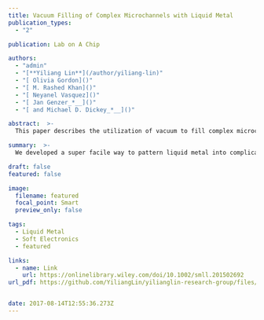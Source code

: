 ```yaml
---
title: Vacuum Filling of Complex Microchannels with Liquid Metal
publication_types:
  - "2"

publication: Lab on A Chip

authors:
  - "admin"
  - "[**Yiliang Lin**](/author/yiliang-lin)"
  - "[ Olivia Gordon]()"
  - "[ M. Rashed Khan]()"
  - "[ Neyanel Vasquez]()"
  - "[ Jan Genzer_*__]()"
  - "[ and Michael D. Dickey_*__]()"

abstract:  >-
  This paper describes the utilization of vacuum to fill complex microchannels with liquid metal. Microchannels filled with liquid metal are useful as conductors for soft and stretchable electronics, as well as for microfluidic components such as electrodes, antennas, pumps, or heaters. Liquid metals are often injected manually into the inlet of a microchannel using a syringe. Injection can only occur if displaced air in the channels has a pathway to escape, which is usually accomplished using outlets. The positive pressure (relative to atmosphere) needed to inject fluids can also cause leaks or delamination of the channels during injection. Here we show a simple and hands-free method to fill microchannels with liquid metal that addresses these issues. The process begins by covering a single inlet with liquid metal. Placing the entire structure in a vacuum chamber removes the air from the channels and the surrounding elastomer. Restoring atmospheric pressure in the chamber creates a positive pressure differential that pushes the metal into the channels. Experiments and a simple model of the filling process both suggest that the elastomeric channel walls absorb residual air displaced by the metal as it fills the channels. Thus, the metal can fill dead-ends with features as small as several microns and branched structures within seconds without the need for any outlets. The method can also fill completely serpentine microchannels up to a few meters in length. The ability to fill dense and complex geometries with liquid metal in this manner may enable broader application of liquid metals in electronic and microfluidic applications.

summary:  >-
  We developed a super facile way to pattern liquid metal into complicated microstructures with branches and dead-ends. The process only took less than 1 minute.

draft: false
featured: false

image:
  filename: featured
  focal_point: Smart
  preview_only: false

tags:
  - Liquid Metal
  - Soft Electronics
  - featured

links:
  - name: Link
    url: https://onlinelibrary.wiley.com/doi/10.1002/smll.201502692
url_pdf: https://github.com/YiliangLin/yilianglin-research-group/files/9945912/Vacuum.filling.of.complex.microchannels.with.liquid.metal.pdf)


date: 2017-08-14T12:55:36.273Z
---
```

